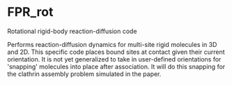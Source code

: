 # FPR_rot
Rotational rigid-body reaction-diffusion code

Performs reaction-diffusion dynamics for multi-site rigid molecules in 3D and 2D. This specific code places bound sites at contact given their current orientation. It is not yet generalized to take in user-defined orientations for 'snapping' molecules into place after association. It will do this snapping for the clathrin assembly problem simulated in the paper.  
